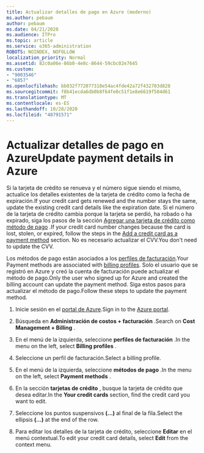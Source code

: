 ```yaml
---
title: Actualizar detalles de pago en Azure (moderno)
ms.author: pebaum
author: pebaum
ms.date: 04/21/2020
ms.audience: ITPro
ms.topic: article
ms.service: o365-administration
ROBOTS: NOINDEX, NOFOLLOW
localization_priority: Normal
ms.assetid: 82c0a06e-86b0-4e8c-8644-59cbc02e7645
ms.custom:
- "9003546"
- "6857"
ms.openlocfilehash: bb032f772077318e54ac4fde42a72f432703d828
ms.sourcegitcommit: f8b41ecda6db0b8f64fe0c51f1e8e6619f504d61
ms.translationtype: MT
ms.contentlocale: es-ES
ms.lasthandoff: 10/28/2020
ms.locfileid: "48791571"
---
```

# <a name="update-payment-details-in-azure"></a><span data-ttu-id="0c16e-102">Actualizar detalles de pago en Azure</span><span class="sxs-lookup"><span data-stu-id="0c16e-102">Update payment details in Azure</span></span>

<span data-ttu-id="0c16e-103">Si la tarjeta de crédito se renueva y el número sigue siendo el mismo, actualice los detalles existentes de la tarjeta de crédito como la fecha de expiración.</span><span class="sxs-lookup"><span data-stu-id="0c16e-103">If your credit card gets renewed and the number stays the same, update the existing credit card details like the expiration date.</span></span> <span data-ttu-id="0c16e-104">Si el número de la tarjeta de crédito cambia porque la tarjeta se perdió, ha robado o ha expirado, siga los pasos de la sección [Agregar una tarjeta de crédito como método de pago](https://docs.microsoft.com/azure/cost-management-billing/manage/change-credit-card?WT.mc_id=Portal-Microsoft_Azure_Support#addcard) .</span><span class="sxs-lookup"><span data-stu-id="0c16e-104">If your credit card number changes because the card is lost, stolen, or expired, follow the steps in the [Add a credit card as a payment method](https://docs.microsoft.com/azure/cost-management-billing/manage/change-credit-card?WT.mc_id=Portal-Microsoft_Azure_Support#addcard) section.</span></span> <span data-ttu-id="0c16e-105">No es necesario actualizar el CVV.</span><span class="sxs-lookup"><span data-stu-id="0c16e-105">You don't need to update the CVV.</span></span>

<span data-ttu-id="0c16e-106">Los métodos de pago están asociados a los [perfiles de facturación](https://docs.microsoft.com/azure/billing/billing-how-to-change-credit-card?WT.mc_id=Portal-Microsoft_Azure_Support#change-payment-method-for-a-billing-profile).</span><span class="sxs-lookup"><span data-stu-id="0c16e-106">Your Payment methods are associated with [billing profiles](https://docs.microsoft.com/azure/billing/billing-how-to-change-credit-card?WT.mc_id=Portal-Microsoft_Azure_Support#change-payment-method-for-a-billing-profile).</span></span> <span data-ttu-id="0c16e-107">Solo el usuario que se registró en Azure y creó la cuenta de facturación puede actualizar el método de pago.</span><span class="sxs-lookup"><span data-stu-id="0c16e-107">Only the user who signed up for Azure and created the billing account can update the payment method.</span></span> <span data-ttu-id="0c16e-108">Siga estos pasos para actualizar el método de pago.</span><span class="sxs-lookup"><span data-stu-id="0c16e-108">Follow these steps to update the payment method.</span></span>

1. <span data-ttu-id="0c16e-109">Inicie sesión en el [portal de Azure](https://portal.azure.com/).</span><span class="sxs-lookup"><span data-stu-id="0c16e-109">Sign in to the [Azure portal](https://portal.azure.com/).</span></span>

2. <span data-ttu-id="0c16e-110">Búsqueda en **Administración de costos + facturación** .</span><span class="sxs-lookup"><span data-stu-id="0c16e-110">Search on **Cost Management + Billing** .</span></span>

3. <span data-ttu-id="0c16e-111">En el menú de la izquierda, seleccione **perfiles de facturación** .</span><span class="sxs-lookup"><span data-stu-id="0c16e-111">In the menu on the left, select **Billing profiles** .</span></span>

4. <span data-ttu-id="0c16e-112">Seleccione un perfil de facturación.</span><span class="sxs-lookup"><span data-stu-id="0c16e-112">Select a billing profile.</span></span>

5. <span data-ttu-id="0c16e-113">En el menú de la izquierda, seleccione **métodos de pago** .</span><span class="sxs-lookup"><span data-stu-id="0c16e-113">In the menu on the left, select **Payment methods** .</span></span>

6. <span data-ttu-id="0c16e-114">En la sección **tarjetas de crédito** , busque la tarjeta de crédito que desea editar.</span><span class="sxs-lookup"><span data-stu-id="0c16e-114">In the **Your credit cards** section, find the credit card you want to edit.</span></span>
7. <span data-ttu-id="0c16e-115">Seleccione los puntos suspensivos **(...)** al final de la fila.</span><span class="sxs-lookup"><span data-stu-id="0c16e-115">Select the ellipsis **(...)** at the end of the row.</span></span>

8. <span data-ttu-id="0c16e-116">Para editar los detalles de la tarjeta de crédito, seleccione  **Editar**  en el menú contextual.</span><span class="sxs-lookup"><span data-stu-id="0c16e-116">To edit your credit card details, select  **Edit**  from the context menu.</span></span>

